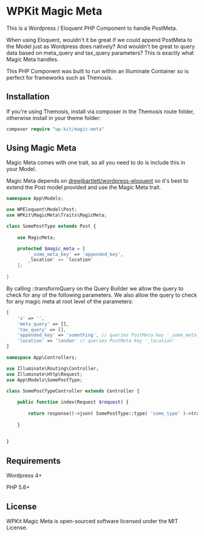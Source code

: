 # WPKit Magic Meta

This is a Wordpress / Eloquent PHP Component to handle PostMeta. 

When using Eloquent, wouldn't it be great if we could append PostMeta to the Model just as Wordpress does natively? And wouldn't be great to query data based on meta_query and tax_query parameters? This is exactly what Magic Meta handles.

This PHP Component was built to run within an Illuminate Container so is perfect for frameworks such as Themosis.

## Installation

If you're using Themosis, install via composer in the Themosis route folder, otherwise install in your theme folder:

```php
composer require "wp-kit/magic-meta"
```


## Using Magic Meta

Magic Meta comes with one trait, so all you need to do is include this in your Model. 

Magic Meta depends on [drewjbartlett/wordpress-eloquent](https://github.com/drewjbartlett/wordpress-eloquent) so it's best to extend the Post model provided and use the Magic Meta trait.

```php
namespace App\Models;

use WPEloquent\Model\Post;
use WPKit\MagicMeta\Traits\MagicMeta;

class SomePostType extends Post {
	
	use MagicMeta;

	protected $magic_meta = [
		'_some_meta_key' => 'appended_key',
		_location' => 'location'
	];
	
}
```

By calling ::transformQuery on the Query Builder we allow the query to check for any of the following parameters. We also allow the query to check for any magic meta at root level of the parameters:

```php
[
	's' => '',
	'meta_query' => [],
	'tax_query' => [],
	'appended_key' => 'something', // queries PostMeta key '_some_meta_key'
	'location' => 'london' // queries PostMeta key '_location'
]
```

```php
namespace App\Controllers;

use Illuminate\Routing\Controller;
use Illuminate\Http\Request;
use App\Models\SomePostType;

class SomePostTypeController extends Controller {
	
	public function index(Request $request) {
	
		return response()->json( SomePostType::type( 'some_type' )->transformQuery( $request ) );
		
	}
		 
	
}
```

## Requirements

Wordpress 4+

PHP 5.6+

## License

WPKit Magic Meta is open-sourced software licensed under the MIT License.